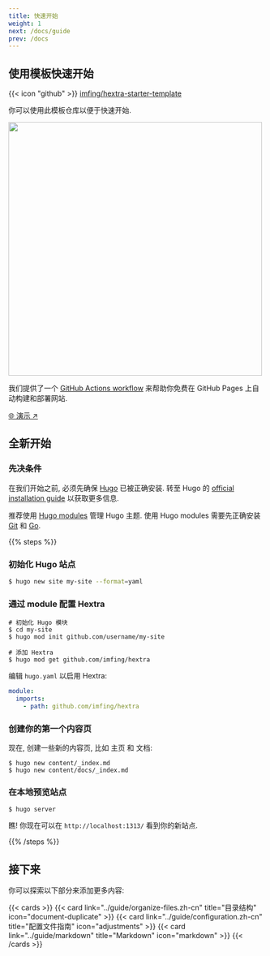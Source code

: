 ```yaml
---
title: 快速开始
weight: 1
next: /docs/guide
prev: /docs
---
```


## 使用模板快速开始

{{< icon "github" >}}&nbsp;[imfing/hextra-starter-template](https://github.com/imfing/hextra-starter-template)

你可以使用此模板仓库以便于快速开始.

<img src="https://docs.github.com/assets/cb-77734/mw-1440/images/help/repository/use-this-template-button.webp" width="500">

我们提供了一个 [GitHub Actions workflow](https://docs.github.com/en/pages/getting-started-with-github-pages/configuring-a-publishing-source-for-your-github-pages-site#publishing-with-a-custom-github-actions-workflow) 来帮助你免费在 GitHub Pages 上自动构建和部署网站.

[🌐 演示 ↗](https://imfing.github.io/hextra-starter-template/)

## 全新开始

### 先决条件

在我们开始之前, 必须先确保 [Hugo](https://gohugo.io/) 已被正确安装.
转至 Hugo 的 [official installation guide](https://gohugo.io/installation/) 以获取更多信息.

推荐使用 [Hugo modules](https://gohugo.io/hugo-modules/) 管理 Hugo 主题. 使用 Hugo modules 需要先正确安装 [Git](https://git-scm.com/) 和 [Go](https://go.dev/).

{{% steps %}}

### 初始化 Hugo 站点

```bash
$ hugo new site my-site --format=yaml
```

### 通过 module 配置 Hextra

```shell
# 初始化 Hugo 模块
$ cd my-site
$ hugo mod init github.com/username/my-site

# 添加 Hextra 
$ hugo mod get github.com/imfing/hextra
```

编辑 `hugo.yaml` 以启用 Hextra:

```yaml
module:
  imports:
    - path: github.com/imfing/hextra
```

### 创建你的第一个内容页

现在, 创建一些新的内容页, 比如 主页 和 文档:

```shell
$ hugo new content/_index.md
$ hugo new content/docs/_index.md
```

### 在本地预览站点

```shell
$ hugo server
```

瞧! 你现在可以在 `http://localhost:1313/` 看到你的新站点.

{{% /steps %}}

## 接下来

你可以探索以下部分来添加更多内容:

{{< cards >}}
  {{< card link="../guide/organize-files.zh-cn" title="目录结构" icon="document-duplicate" >}}
  {{< card link="../guide/configuration.zh-cn" title="配置文件指南" icon="adjustments" >}}
  {{< card link="../guide/markdown" title="Markdown" icon="markdown" >}}
{{< /cards >}}
